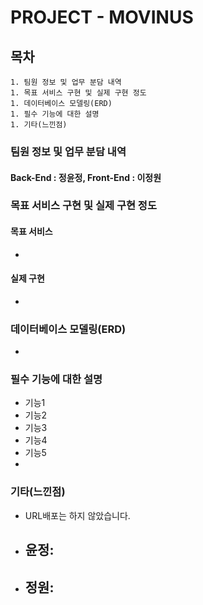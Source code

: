 # PROJECT - MOVINUS

## 목차

	1. 팀원 정보 및 업무 분담 내역
	1. 목표 서비스 구현 및 실제 구현 정도
	1. 데이터베이스 모델링(ERD)
	1. 필수 기능에 대한 설명
	1. 기타(느낀점)



### 팀원 정보 및 업무 분담 내역

#### 	Back-End : 정윤정, Front-End : 이정원

#### 	

### 목표 서비스 구현 및 실제 구현 정도

#### 	목표 서비스

- 

#### 	실제 구현

- 



### 데이터베이스 모델링(ERD)

- 



### 필수 기능에 대한 설명

- 기능1
- 기능2
- 기능3
- 기능4
- 기능5
- 

### 기타(느낀점)

- URL배포는 하지 않았습니다.

- 윤정:
  - 
- 정원:
  - 